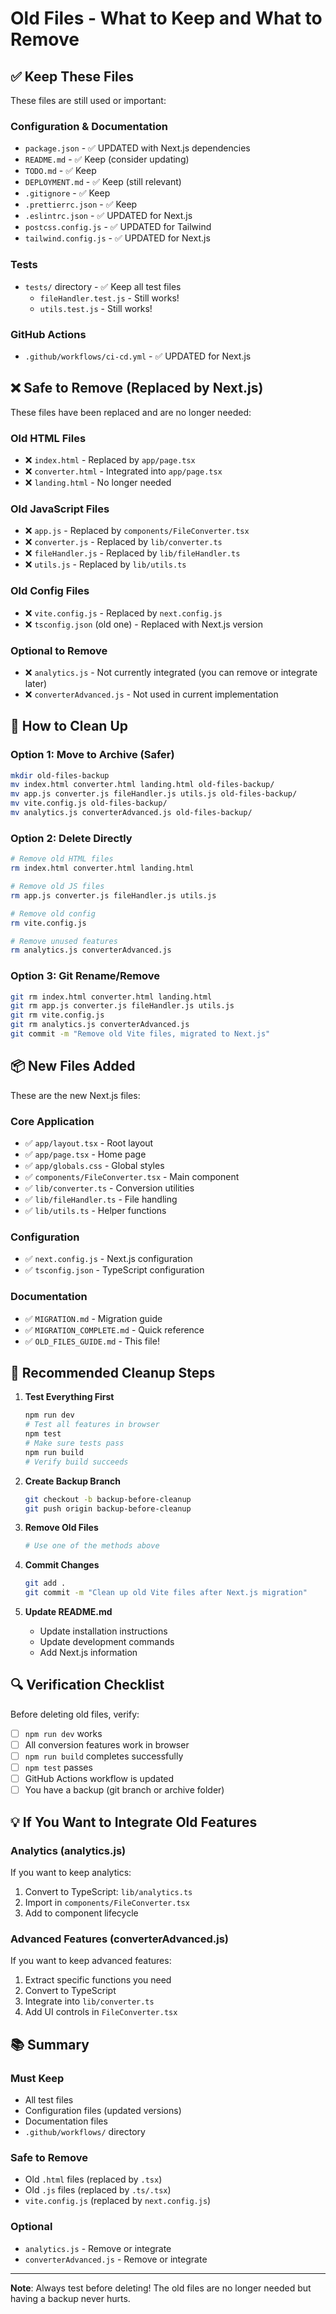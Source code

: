 # Old Files - What to Keep and What to Remove

## ✅ Keep These Files

These files are still used or important:

### Configuration & Documentation
- `package.json` - ✅ UPDATED with Next.js dependencies
- `README.md` - ✅ Keep (consider updating)
- `TODO.md` - ✅ Keep
- `DEPLOYMENT.md` - ✅ Keep (still relevant)
- `.gitignore` - ✅ Keep
- `.prettierrc.json` - ✅ Keep
- `.eslintrc.json` - ✅ UPDATED for Next.js
- `postcss.config.js` - ✅ UPDATED for Tailwind
- `tailwind.config.js` - ✅ UPDATED for Next.js

### Tests
- `tests/` directory - ✅ Keep all test files
  - `fileHandler.test.js` - Still works!
  - `utils.test.js` - Still works!

### GitHub Actions
- `.github/workflows/ci-cd.yml` - ✅ UPDATED for Next.js

## ❌ Safe to Remove (Replaced by Next.js)

These files have been replaced and are no longer needed:

### Old HTML Files
- ❌ `index.html` - Replaced by `app/page.tsx`
- ❌ `converter.html` - Integrated into `app/page.tsx`
- ❌ `landing.html` - No longer needed

### Old JavaScript Files
- ❌ `app.js` - Replaced by `components/FileConverter.tsx`
- ❌ `converter.js` - Replaced by `lib/converter.ts`
- ❌ `fileHandler.js` - Replaced by `lib/fileHandler.ts`
- ❌ `utils.js` - Replaced by `lib/utils.ts`

### Old Config Files
- ❌ `vite.config.js` - Replaced by `next.config.js`
- ❌ `tsconfig.json` (old one) - Replaced with Next.js version

### Optional to Remove
- ❌ `analytics.js` - Not currently integrated (you can remove or integrate later)
- ❌ `converterAdvanced.js` - Not used in current implementation

## 🔄 How to Clean Up

### Option 1: Move to Archive (Safer)
```bash
mkdir old-files-backup
mv index.html converter.html landing.html old-files-backup/
mv app.js converter.js fileHandler.js utils.js old-files-backup/
mv vite.config.js old-files-backup/
mv analytics.js converterAdvanced.js old-files-backup/
```

### Option 2: Delete Directly
```bash
# Remove old HTML files
rm index.html converter.html landing.html

# Remove old JS files  
rm app.js converter.js fileHandler.js utils.js

# Remove old config
rm vite.config.js

# Remove unused features
rm analytics.js converterAdvanced.js
```

### Option 3: Git Rename/Remove
```bash
git rm index.html converter.html landing.html
git rm app.js converter.js fileHandler.js utils.js
git rm vite.config.js
git rm analytics.js converterAdvanced.js
git commit -m "Remove old Vite files, migrated to Next.js"
```

## 📦 New Files Added

These are the new Next.js files:

### Core Application
- ✅ `app/layout.tsx` - Root layout
- ✅ `app/page.tsx` - Home page
- ✅ `app/globals.css` - Global styles
- ✅ `components/FileConverter.tsx` - Main component
- ✅ `lib/converter.ts` - Conversion utilities
- ✅ `lib/fileHandler.ts` - File handling
- ✅ `lib/utils.ts` - Helper functions

### Configuration
- ✅ `next.config.js` - Next.js configuration
- ✅ `tsconfig.json` - TypeScript configuration

### Documentation
- ✅ `MIGRATION.md` - Migration guide
- ✅ `MIGRATION_COMPLETE.md` - Quick reference
- ✅ `OLD_FILES_GUIDE.md` - This file!

## 🎯 Recommended Cleanup Steps

1. **Test Everything First**
   ```bash
   npm run dev
   # Test all features in browser
   npm test
   # Make sure tests pass
   npm run build
   # Verify build succeeds
   ```

2. **Create Backup Branch**
   ```bash
   git checkout -b backup-before-cleanup
   git push origin backup-before-cleanup
   ```

3. **Remove Old Files**
   ```bash
   # Use one of the methods above
   ```

4. **Commit Changes**
   ```bash
   git add .
   git commit -m "Clean up old Vite files after Next.js migration"
   ```

5. **Update README.md**
   - Update installation instructions
   - Update development commands
   - Add Next.js information

## 🔍 Verification Checklist

Before deleting old files, verify:

- [ ] `npm run dev` works
- [ ] All conversion features work in browser
- [ ] `npm run build` completes successfully
- [ ] `npm test` passes
- [ ] GitHub Actions workflow is updated
- [ ] You have a backup (git branch or archive folder)

## 💡 If You Want to Integrate Old Features

### Analytics (analytics.js)
If you want to keep analytics:
1. Convert to TypeScript: `lib/analytics.ts`
2. Import in `components/FileConverter.tsx`
3. Add to component lifecycle

### Advanced Features (converterAdvanced.js)
If you want to keep advanced features:
1. Extract specific functions you need
2. Convert to TypeScript
3. Integrate into `lib/converter.ts`
4. Add UI controls in `FileConverter.tsx`

## 📚 Summary

### Must Keep
- All test files
- Configuration files (updated versions)
- Documentation files
- `.github/workflows/` directory

### Safe to Remove
- Old `.html` files (replaced by `.tsx`)
- Old `.js` files (replaced by `.ts/.tsx`)
- `vite.config.js` (replaced by `next.config.js`)

### Optional
- `analytics.js` - Remove or integrate
- `converterAdvanced.js` - Remove or integrate

---

**Note**: Always test before deleting! The old files are no longer needed but having a backup never hurts.

